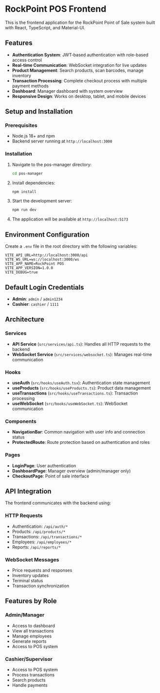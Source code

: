 # RockPoint POS Frontend

This is the frontend application for the RockPoint Point of Sale system built with React, TypeScript, and Material-UI.

## Features

- **Authentication System**: JWT-based authentication with role-based access control
- **Real-time Communication**: WebSocket integration for live updates
- **Product Management**: Search products, scan barcodes, manage inventory
- **Transaction Processing**: Complete checkout process with multiple payment methods
- **Dashboard**: Manager dashboard with system overview
- **Responsive Design**: Works on desktop, tablet, and mobile devices

## Setup and Installation

### Prerequisites

- Node.js 18+ and npm
- Backend server running at `http://localhost:3000`

### Installation

1. Navigate to the pos-manager directory:

   ```bash
   cd pos-manager
   ```

2. Install dependencies:

   ```bash
   npm install
   ```

3. Start the development server:

   ```bash
   npm run dev
   ```

4. The application will be available at `http://localhost:5173`

## Environment Configuration

Create a `.env` file in the root directory with the following variables:

```env
VITE_API_URL=http://localhost:3000/api
VITE_WS_URL=ws://localhost:3000/ws
VITE_APP_NAME=RockPoint POS
VITE_APP_VERSION=1.0.0
VITE_DEBUG=true
```

## Default Login Credentials

- **Admin**: `admin` / `admin1234`
- **Cashier**: `cashier` / `1111`

## Architecture

### Services

- **API Service** (`src/services/api.ts`): Handles all HTTP requests to the backend
- **WebSocket Service** (`src/services/websocket.ts`): Manages real-time communication

### Hooks

- **useAuth** (`src/hooks/useAuth.tsx`): Authentication state management
- **useProducts** (`src/hooks/useProducts.ts`): Product data management
- **useTransactions** (`src/hooks/useTransactions.ts`): Transaction processing
- **useWebSocket** (`src/hooks/useWebSocket.ts`): WebSocket communication

### Components

- **NavigationBar**: Common navigation with user info and connection status
- **ProtectedRoute**: Route protection based on authentication and roles

### Pages

- **LoginPage**: User authentication
- **DashboardPage**: Manager overview (admin/manager only)
- **CheckoutPage**: Point of sale interface

## API Integration

The frontend communicates with the backend using:

### HTTP Requests

- Authentication: `/api/auth/*`
- Products: `/api/products/*`
- Transactions: `/api/transactions/*`
- Employees: `/api/employees/*`
- Reports: `/api/reports/*`

### WebSocket Messages

- Price requests and responses
- Inventory updates
- Terminal status
- Transaction synchronization

## Features by Role

### Admin/Manager

- Access to dashboard
- View all transactions
- Manage employees
- Generate reports
- Access to POS system

### Cashier/Supervisor

- Access to POS system
- Process transactions
- Search products
- Handle payments
